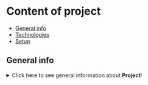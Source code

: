 # Content of project
* [General info](#general-info)
* [Technologies](#technologies)
* [Setup](#setup)

## General info
<details>
<summary>Click here to see general information about <b>Project</b>!</summary>
<b>Hotel management system</b>. The Hotel Management System is a comprehensive solution for managing hotel operations efficiently. It includes various apps, each serving a specific purpose, and leverages modern technologies for seamless functionality.

Key Components:
<ul>
<li>Booking App</li>
<details>
<summary>Click here to see general information about <b>Booking app</b>!</summary>
<ul>
<li>Handles hotel reservations, availability, and room details.</li>
<li>Users can search for available hotels, view prices, amenities, and make bookings.</li>
<li>Integrates seamlessly into various platforms.</li>
</ul>
</details>
<li>Hotel Management App</li>
<details>
<summary>Click here to see general information about <b>Hotel Management app</b>!</summary>
<ul>
<li>Admin interface for managing room inventory, rates, check-ins, and check-outs.</li>
<li>Includes staff management, housekeeping, and maintenance features.</li>
<li>Ensures smooth hotel operations.</li>
</ul>
</details>
<li>Reports App</li>
<details>
<summary>Click here to see general information about <b>Reports app</b>!</summary>
<ul>
<li>Generates financial reports (revenue, occupancy rates), guest satisfaction reports, and staff performance insights.</li>
<li>Provides valuable data for decision-making.</li>
</ul>
</details>
<li>Discounts  App</li>
<details>
<summary>Click here to see general information about <b>Discounts  app</b>!</summary>
<ul>
<li>Manages promotional offers and discounts.</li>
<li>Applies discounts during booking.</li>
<li>Defines discount rules (e.g., seasonal discounts, loyalty programs).</li>
</ul>
</details>
</ul>


## Technologies
<ul>
<li>Python</li>
<li>Backend: Developed using Django (Python web framework) and Django REST Framework for creating RESTful APIs.</li>
<li>Containerization: Configured with Docker and Docker Compose for easy deployment.</li>
<li>Authentication: Secured with JWT tokens.</li>
<li>Database: Utilizes PostgreSQL for efficient data storage.</li>
<li>Error Tracking: Integrated with Sentry for monitoring and debugging.</li>
<li>Debugging: Utilizes the Debug Toolbar for efficient code debugging.</li>
<li>Testing: Includes comprehensive test coverage for robust functionality.</li>
</ul>


## Setup
Clone the reposotory:<br/>
```git clone https://github.com/ElaKaptsilava/hotel_management_system.git```<br/>
Start with docker-compose:<br/>
```docker-compose build```<br/>
```docker-compose up```<br/>
